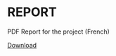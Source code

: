 # REPORT
PDF Report for the project (French)

<a href="https://github.com/Clavardage/REPORT/raw/main/Rapport_Projet_Java.pdf">Download</a>
